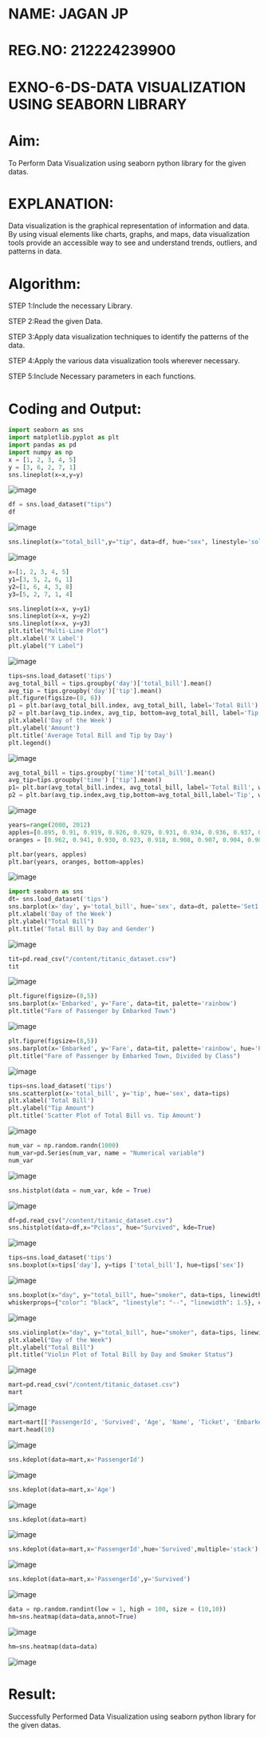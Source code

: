 # NAME: JAGAN JP
# REG.NO: 212224239900
# EXNO-6-DS-DATA VISUALIZATION USING SEABORN LIBRARY
# Aim:
  To Perform Data Visualization using seaborn python library for the given datas.

# EXPLANATION:
Data visualization is the graphical representation of information and data. By using visual elements like charts, graphs, and maps, data visualization tools provide an accessible way to see and understand trends, outliers, and patterns in data.

# Algorithm:
STEP 1:Include the necessary Library.

STEP 2:Read the given Data.

STEP 3:Apply data visualization techniques to identify the patterns of the data.

STEP 4:Apply the various data visualization tools wherever necessary.

STEP 5:Include Necessary parameters in each functions.

# Coding and Output:
```py
import seaborn as sns
import matplotlib.pyplot as plt
import pandas as pd
import numpy as np
x = [1, 2, 3, 4, 5]
y = [3, 6, 2, 7, 1]
sns.lineplot(x=x,y=y)
```
![image](https://github.com/user-attachments/assets/a63ab8da-6ca6-4b67-af72-42402280da60)

```py
df = sns.load_dataset("tips")
df
```
![image](https://github.com/user-attachments/assets/80d9e0f9-1a99-483b-a97e-7ac246b6dcb3)

```py
sns.lineplot(x="total_bill",y="tip", data=df, hue="sex", linestyle='solid', legend="auto")
```
![image](https://github.com/user-attachments/assets/2438f84d-b0f5-4c09-98ef-e12b63745434)

```py
x=[1, 2, 3, 4, 5]
y1=[3, 5, 2, 6, 1]
y2=[1, 6, 4, 3, 8]
y3=[5, 2, 7, 1, 4]

sns.lineplot(x=x, y=y1)
sns.lineplot(x=x, y=y2)
sns.lineplot(x=x, y=y3)
plt.title("Multi-Line Plot")
plt.xlabel('X Label')
plt.ylabel("Y Label")
```
![image](https://github.com/user-attachments/assets/8a49575d-bd81-47a1-9433-ca73b1d4c289)

```py
tips=sns.load_dataset('tips')
avg_total_bill = tips.groupby('day')['total_bill'].mean()
avg_tip = tips.groupby('day')['tip'].mean()
plt.figure(figsize=(8, 6))
p1 = plt.bar(avg_total_bill.index, avg_total_bill, label='Total Bill')
p2 = plt.bar(avg_tip.index, avg_tip, bottom=avg_total_bill, label='Tip')
plt.xlabel('Day of the Week')
plt.ylabel('Amount')
plt.title('Average Total Bill and Tip by Day')
plt.legend()
```
![image](https://github.com/user-attachments/assets/ce1a55d3-032e-4e7c-a056-ef88a4b3a086)

```py
avg_total_bill = tips.groupby('time')['total_bill'].mean()
avg_tip=tips.groupby('time') ['tip'].mean()
p1= plt.bar(avg_total_bill.index, avg_total_bill, label='Total Bill', width=0.4)
p2 = plt.bar(avg_tip.index,avg_tip,bottom=avg_total_bill,label='Tip', width=0.4)
```
![image](https://github.com/user-attachments/assets/9922e277-0830-4c78-b26e-5ab7835eda22)

```py
years=range(2000, 2012)
apples=[0.895, 0.91, 0.919, 0.926, 0.929, 0.931, 0.934, 0.936, 0.937, 0.9375, 0.9372, 0.939]
oranges = [0.962, 0.941, 0.930, 0.923, 0.918, 0.908, 0.907, 0.904, 0.901, 0.898, 0.9, 0.896, ]

plt.bar(years, apples)
plt.bar(years, oranges, bottom=apples)
```
![image](https://github.com/user-attachments/assets/343fec59-27cc-4e1a-9a7c-a347ace6c687)

```py
import seaborn as sns
dt= sns.load_dataset('tips')
sns.barplot(x='day', y='total_bill', hue='sex', data=dt, palette='Set1')
plt.xlabel('Day of the Week')
plt.ylabel("Total Bill")
plt.title('Total Bill by Day and Gender')
```
![image](https://github.com/user-attachments/assets/e1fc1594-5571-4d8b-b614-dc5945b33688)

```py
tit=pd.read_csv("/content/titanic_dataset.csv")
tit
```
![image](https://github.com/user-attachments/assets/940f0f07-cab6-4c70-a41c-e976ca3e18fd)

```py
plt.figure(figsize=(8,5))
sns.barplot(x='Embarked', y='Fare', data=tit, palette='rainbow')
plt.title("Fare of Passenger by Embarked Town")
```
![image](https://github.com/user-attachments/assets/9df51d0b-e0ac-42fe-9c66-88b2e16be0fe)

```py
plt.figure(figsize=(8,5))
sns.barplot(x='Embarked', y='Fare', data=tit, palette='rainbow', hue='Pclass')
plt.title("Fare of Passenger by Embarked Town, Divided by Class")
```
![image](https://github.com/user-attachments/assets/41cd5b1e-7d7e-4872-a45a-465ebb6574f3)

```py
tips=sns.load_dataset('tips')
sns.scatterplot(x='total_bill', y='tip', hue='sex', data=tips)
plt.xlabel('Total Bill')
plt.ylabel("Tip Amount")
plt.title('Scatter Plot of Total Bill vs. Tip Amount')
```
![image](https://github.com/user-attachments/assets/2d170264-05a8-461c-8cb2-b010621ceb7f)

```py
num_var = np.random.randn(1000)
num_var=pd.Series(num_var, name = "Numerical variable")
num_var
```
![image](https://github.com/user-attachments/assets/8da1cc1b-8bbf-4f74-b80e-e2a87f2d879e)

```py
sns.histplot(data = num_var, kde = True)
```
![image](https://github.com/user-attachments/assets/d1f39840-27ea-4188-935f-887dae88d71e)

```py
df=pd.read_csv("/content/titanic_dataset.csv")
sns.histplot(data=df,x="Pclass", hue="Survived", kde=True)
```
![image](https://github.com/user-attachments/assets/d97369e9-e6c2-4ff3-990d-4d2edd9ccf19)

```py
tips=sns.load_dataset('tips')
sns.boxplot(x=tips['day'], y=tips ['total_bill'], hue=tips['sex'])
```
![image](https://github.com/user-attachments/assets/9d1c5778-d056-45be-b417-0c9c63da7152)

```py
sns.boxplot(x="day", y="total_bill", hue="smoker", data=tips, linewidth=2, width=0.6, boxprops={"facecolor": "lightblue", "edgecolor": "darkblue"},
whiskerprops={"color": "black", "linestyle": "--", "linewidth": 1.5}, capprops={"color": "black", "linestyle": "--", "linewidth": 1.5})
```
![image](https://github.com/user-attachments/assets/c242e0a1-36b2-4e17-b61c-a36778b4c2f9)

```py
sns.violinplot(x="day", y="total_bill", hue="smoker", data=tips, linewidth=2, width=0.6, palette="Set3", inner="quartile")
plt.xlabel("Day of the Week")
plt.ylabel("Total Bill")
plt.title("Violin Plot of Total Bill by Day and Smoker Status")
```
![image](https://github.com/user-attachments/assets/07a51b3c-c423-4d8d-b6a0-326eb22776d1)

```py
mart=pd.read_csv("/content/titanic_dataset.csv")
mart
```
![image](https://github.com/user-attachments/assets/43cc7738-4598-4594-8b5a-b04d982b6ed4)

```py
mart=mart[['PassengerId', 'Survived', 'Age', 'Name', 'Ticket', 'Embarked']]
mart.head(10)
```
![image](https://github.com/user-attachments/assets/a4c18553-0c9b-420a-a05e-07c46a44cd7c)

```py
sns.kdeplot(data=mart,x='PassengerId')
```
![image](https://github.com/user-attachments/assets/12821a65-ad65-4ed1-a35b-66ad6f884de8)

```py
sns.kdeplot(data=mart,x='Age')
```
![image](https://github.com/user-attachments/assets/5b2e797d-254d-4ecc-88c1-3c48e7e779cb)

```py
sns.kdeplot(data=mart)
```
![image](https://github.com/user-attachments/assets/7eb1cf5d-1ed5-44da-9381-a270961b96a8)

```py
sns.kdeplot(data=mart,x='PassengerId',hue='Survived',multiple='stack')
```
![image](https://github.com/user-attachments/assets/1514b5a6-3232-4069-99ca-d2eb57936277)

```py
sns.kdeplot(data=mart,x='PassengerId',y='Survived')
```
![image](https://github.com/user-attachments/assets/944d2dc2-e286-4757-adee-2d71ccacf321)

```py
data = np.random.randint(low = 1, high = 100, size = (10,10))
hm=sns.heatmap(data=data,annot=True)
```
![image](https://github.com/user-attachments/assets/dc2d67d7-0412-46db-9c5d-ac2bf5f3715f)

```py
hm=sns.heatmap(data=data)
```
![image](https://github.com/user-attachments/assets/a4d9c49a-82cd-4f18-a7d2-051684c007d5)

# Result:
 Successfully Performed Data Visualization using seaborn python library for the given datas.
